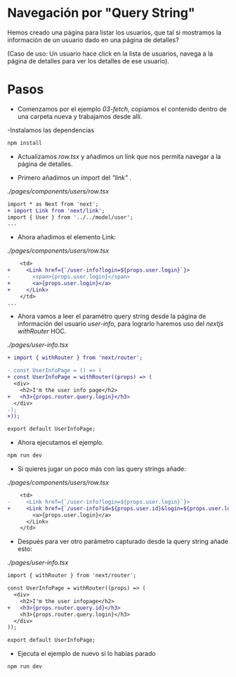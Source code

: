 # Navegación por "Query String"

Hemos creado una página para listar los usuarios, que tal si mostramos la información de un usuario dado en una página de detalles? 

(Caso de uso: Un usuario hace click en la lista de usuarios, navega a la página de detalles para  ver los detalles de ese usuario).

# Pasos

- Comenzamos por el ejemplo _03-fetch_, copiamos el contenido dentro de una carpeta nueva y trabajamos desde allí.

-Instalamos las dependencias

```bash
npm install
```

- Actualizamos _row.tsx_ y añadimos un link que nos permita navegar a la página de detalles.

- Primero añadimos un import del _"link"_ .

_./pages/components/users/row.tsx_

```diff
import * as Next from 'next';
+ import Link from 'next/link';
import { User } from '../../model/user';
...

```

- Ahora añadimos el elemento Link:

_./pages/components/users/row.tsx_

```diff
    <td>
+     <Link href={`/user-info?login=${props.user.login}`}>
-       <span>{props.user.login}</span>
+       <a>{props.user.login}</a>
+     </Link>        
    </td>
...

```

- Ahora vamos a leer el paramétro query string  desde la página de información del usuario  _user-info_, para lograrlo haremos uso del  _nextjs_ _withRouter_ HOC.

_./pages/user-info.tsx_

```diff
+ import { withRouter } from 'next/router';

- const UserInfoPage = () => (
+ const UserInfoPage = withRouter((props) => (
  <div>
    <h2>I'm the user info page</h2>    
+   <h3>{props.router.query.login}</h3>    
  </div>
-);
+));

export default UserInfoPage;
```

- Ahora ejecutamos el ejemplo.

```bash
npm run dev
```

- Si quieres jugar un poco más con las query strings añade: 

_./pages/components/users/row.tsx_

```diff
    <td>
-     <Link href={`/user-info?login=${props.user.login}`}>     
+     <Link href={`/user-info?id=${props.user.id}&login=${props.user.login}`}>
        <a>{props.user.login}</a>
      </Link>        
    </td>
```

- Después para ver otro parámetro capturado desde la query string añade esto:  

_./pages/user-info.tsx_

```diff
import { withRouter } from 'next/router';

const UserInfoPage = withRouter((props) => (
  <div>
    <h2>I'm the user infopage</h2>
+   <h3>{props.router.query.id}</h3>
    <h3>{props.router.query.login}</h3>
  </div>
));

export default UserInfoPage;
```

- Ejecuta el ejemplo de nuevo si lo habías parado 

```bash
npm run dev
```
